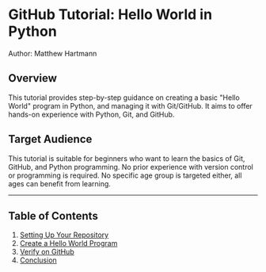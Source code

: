 # GitHub Tutorial: Hello World in Python

Author: Matthew Hartmann

## Overview

This tutorial provides step-by-step guidance on creating a basic "Hello World" program in Python, and managing it with Git/GitHub. It aims to offer hands-on experience with Python, Git, and GitHub.

## Target Audience

This tutorial is suitable for beginners who want to learn the basics of Git, GitHub, and Python programming. No prior experience with version control or programming is required. No specific age group is targeted either, all ages can benefit from learning.

---

## Table of Contents

1. [Setting Up Your Repository](#setting-up-your-repository.md)
2. [Create a Hello World Program](#create-a-hello-world-program)
3. [Verify on GitHub](#verify-on-github)
4. [Conclusion](#conclusion)
